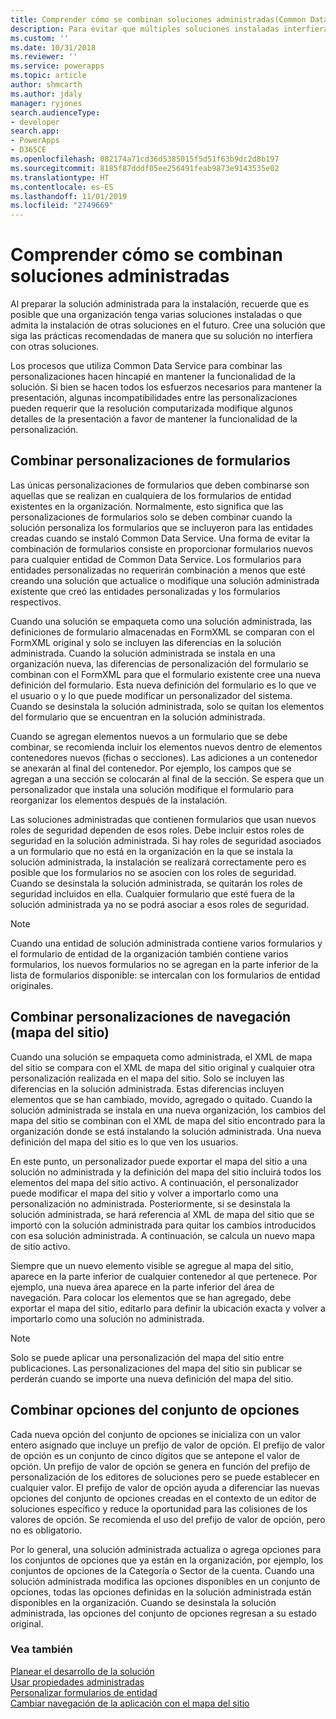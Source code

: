 ```yaml
---
title: Comprender cómo se combinan soluciones administradas(Common Data Service) | Microsoft Docs
description: Para evitar que múltiples soluciones instaladas interfieran entre sí, siga las prácticas recomendadas mientras construye una solución.
ms.custom: ''
ms.date: 10/31/2018
ms.reviewer: ''
ms.service: powerapps
ms.topic: article
author: shmcarth
ms.author: jdaly
manager: ryjones
search.audienceType:
- developer
search.app:
- PowerApps
- D365CE
ms.openlocfilehash: 082174a71cd36d5385015f5d51f63b9dc2d8b197
ms.sourcegitcommit: 8185f87dddf05ee256491feab9873e9143535e02
ms.translationtype: HT
ms.contentlocale: es-ES
ms.lasthandoff: 11/01/2019
ms.locfileid: "2749669"
---
```

# <a name="understand-how-managed-solutions-are-merged"></a>Comprender cómo se combinan soluciones administradas

Al preparar la solución administrada para la instalación, recuerde que es posible que una organización tenga varias soluciones instaladas o que admita la instalación de otras soluciones en el futuro. Cree una solución que siga las prácticas recomendadas de manera que su solución no interfiera con otras soluciones.  
  
 Los procesos que utiliza Common Data Service para combinar las personalizaciones hacen hincapié en mantener la funcionalidad de la solución. Si bien se hacen todos los esfuerzos necesarios para mantener la presentación, algunas incompatibilidades entre las personalizaciones pueden requerir que la resolución computarizada modifique algunos detalles de la presentación a favor de mantener la funcionalidad de la personalización.  
  
<a name="BKMK_MergingFormCustomizations"></a>   

## <a name="merge-form-customizations"></a>Combinar personalizaciones de formularios  
 Las únicas personalizaciones de formularios que deben combinarse son aquellas que se realizan en cualquiera de los formularios de entidad existentes en la organización. Normalmente, esto significa que las personalizaciones de formularios solo se deben combinar cuando la solución personaliza los formularios que se incluyeron para las entidades creadas cuando se instaló Common Data Service. Una forma de evitar la combinación de formularios consiste en proporcionar formularios nuevos para cualquier entidad de Common Data Service. Los formularios para entidades personalizadas no requerirán combinación a menos que esté creando una solución que actualice o modifique una solución administrada existente que creó las entidades personalizadas y los formularios respectivos.  
  
 Cuando una solución se empaqueta como una solución administrada, las definiciones de formulario almacenadas en FormXML se comparan con el FormXML original y solo se incluyen las diferencias en la solución administrada. Cuando la solución administrada se instala en una organización nueva, las diferencias de personalización del formulario se combinan con el FormXML para que el formulario existente cree una nueva definición del formulario. Esta nueva definición del formulario es lo que ve el usuario o y lo que puede modificar un personalizador del sistema. Cuando se desinstala la solución administrada, solo se quitan los elementos del formulario que se encuentran en la solución administrada.  
  
 Cuando se agregan elementos nuevos a un formulario que se debe combinar, se recomienda incluir los elementos nuevos dentro de elementos contenedores nuevos (fichas o secciones). Las adiciones a un contenedor se anexarán al final del contenedor. Por ejemplo, los campos que se agregan a una sección se colocarán al final de la sección. Se espera que un personalizador que instala una solución modifique el formulario para reorganizar los elementos después de la instalación.  
  
 Las soluciones administradas que contienen formularios que usan nuevos roles de seguridad dependen de esos roles. Debe incluir estos roles de seguridad en la solución administrada. Si hay roles de seguridad asociados a un formulario que no está en la organización en la que se instala la solución administrada, la instalación se realizará correctamente pero es posible que los formularios no se asocien con los roles de seguridad. Cuando se desinstala la solución administrada, se quitarán los roles de seguridad incluidos en ella. Cualquier formulario que esté fuera de la solución administrada ya no se podrá asociar a esos roles de seguridad.  
  
> [!NOTE]
>  Cuando una entidad de solución administrada contiene varios formularios y el formulario de entidad de la organización también contiene varios formularios, los nuevos formularios no se agregan en la parte inferior de la lista de formularios disponible: se intercalan con los formularios de entidad originales.  
  
<a name="BKMK_MergingNavigationCustomizations"></a>   
## <a name="merge-navigation-sitemap-customizations"></a>Combinar personalizaciones de navegación (mapa del sitio)  
 Cuando una solución se empaqueta como administrada, el XML de mapa del sitio se compara con el XML de mapa del sitio original y cualquier otra personalización realizada en el mapa del sitio. Solo se incluyen las diferencias en la solución administrada. Estas diferencias incluyen elementos que se han cambiado, movido, agregado o quitado. Cuando la solución administrada se instala en una nueva organización, los cambios del mapa del sitio se combinan con el XML de mapa del sitio encontrado para la organización donde se está instalando la solución administrada. Una nueva definición del mapa del sitio es lo que ven los usuarios.  
  
 En este punto, un personalizador puede exportar el mapa del sitio a una solución no administrada y la definición del mapa del sitio incluirá todos los elementos del mapa del sitio activo. A continuación, el personalizador puede modificar el mapa del sitio y volver a importarlo como una personalización no administrada.  Posteriormente, si se desinstala la solución administrada, se hará referencia al XML de mapa del sitio que se importó con la solución administrada para quitar los cambios introducidos con esa solución administrada. A continuación, se calcula un nuevo mapa de sitio activo.  
  
 Siempre que un nuevo elemento visible se agregue al mapa del sitio, aparece en la parte inferior de cualquier contenedor al que pertenece. Por ejemplo, una nueva área aparece en la parte inferior del área de navegación. Para colocar los elementos que se han agregado, debe exportar el mapa del sitio, editarlo para definir la ubicación exacta y volver a importarlo como una solución no administrada.  
  
> [!NOTE]
>  Solo se puede aplicar una personalización del mapa del sitio entre publicaciones. Las personalizaciones del mapa del sitio sin publicar se perderán cuando se importe una nueva definición del mapa del sitio.  
  
<a name="BKMK_MergingOptionSetOptions"></a>   
## <a name="merge-option-set-options"></a>Combinar opciones del conjunto de opciones  
 Cada nueva opción del conjunto de opciones se inicializa con un valor entero asignado que incluye un prefijo de valor de opción. El prefijo de valor de opción es un conjunto de cinco dígitos que se antepone el valor de opción. Un prefijo de valor de opción se genera en función del prefijo de personalización de los editores de soluciones pero se puede establecer en cualquier valor. El prefijo de valor de opción ayuda a diferenciar las nuevas opciones del conjunto de opciones creadas en el contexto de un editor de soluciones específico y reduce la oportunidad para las colisiones de los valores de opción. Se recomienda el uso del prefijo de valor de opción, pero no es obligatorio.  
  
 Por lo general, una solución administrada actualiza o agrega opciones para los conjuntos de opciones que ya están en la organización, por ejemplo, los conjuntos de opciones de la Categoría o Sector de la cuenta. Cuando una solución administrada modifica las opciones disponibles en un conjunto de opciones, todas las opciones definidas en la solución administrada están disponibles en la organización. Cuando se desinstala la solución administrada, las opciones del conjunto de opciones regresan a su estado original.  
  
### <a name="see-also"></a>Vea también  
 [Planear el desarrollo de la solución](/dynamics365/customer-engagement/developer/plan-solution-development)   
 [Usar propiedades administradas](use-managed-properties.md)   
 [Personalizar formularios de entidad](/dynamics365/customer-engagement/developer/customize-dev/customize-entity-forms)   
 [Cambiar navegación de la aplicación con el mapa del sitio](/dynamics365/customer-engagement/developer/customize-dev/change-application-navigation-using-sitemap)
